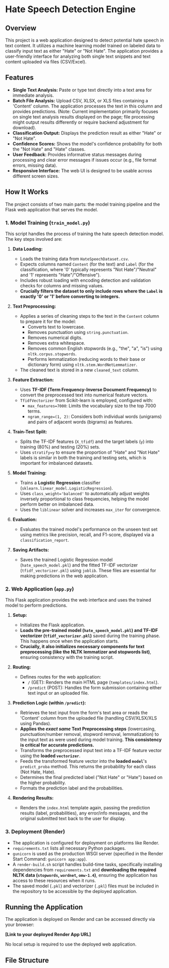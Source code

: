 # Hate Speech Detection Engine

## Overview

This project is a web application designed to detect potential hate speech in text content. It utilizes a machine learning model trained on labeled data to classify input text as either "Hate" or "Not Hate". The application provides a user-friendly interface for analyzing both single text snippets and text content uploaded via files (CSV/Excel).

## Features

*   **Single Text Analysis:** Paste or type text directly into a text area for immediate analysis.
*   **Batch File Analysis:** Upload CSV, XLSX, or XLS files containing a 'Content' column. The application processes the text in this column and provides predictions. (Note: Current implementation primarily focuses on single text analysis results displayed on the page; file processing might output results differently or require backend adjustment for download).
*   **Classification Output:** Displays the prediction result as either "Hate" or "Not Hate".
*   **Confidence Scores:** Shows the model's confidence probability for both the "Not Hate" and "Hate" classes.
*   **User Feedback:** Provides informative status messages during processing and clear error messages if issues occur (e.g., file format errors, missing data).
*   **Responsive Interface:** The web UI is designed to be usable across different screen sizes.

## How It Works

The project consists of two main parts: the model training pipeline and the Flask web application that serves the model.

### 1. Model Training (`train_model.py`)

This script handles the process of training the hate speech detection model. The key steps involved are:

1.  **Data Loading:**
    *   Loads the training data from `HateSpeechDataset.csv`.
    *   Expects columns named `Content` (for the text) and `Label` (for the classification, where '0' typically represents "Not Hate"/"Neutral" and '1' represents "Hate"/"Offensive").
    *   Includes robust loading with encoding detection and validation checks for columns and missing values.
    *   **Crucially filters the dataset to only include rows where the `Label` is exactly '0' or '1' before converting to integers.**

2.  **Text Preprocessing:**
    *   Applies a series of cleaning steps to the text in the `Content` column to prepare it for the model:
        *   Converts text to lowercase.
        *   Removes punctuation using `string.punctuation`.
        *   Removes numerical digits.
        *   Removes extra whitespace.
        *   Removes common English stopwords (e.g., "the", "a", "is") using `nltk.corpus.stopwords`.
        *   Performs lemmatization (reducing words to their base or dictionary form) using `nltk.stem.WordNetLemmatizer`.
    *   The cleaned text is stored in a new `cleaned_text` column.

3.  **Feature Extraction:**
    *   Uses **TF-IDF (Term Frequency-Inverse Document Frequency)** to convert the preprocessed text into numerical feature vectors.
    *   `TfidfVectorizer` from Scikit-learn is employed, configured with:
        *   `max_features=7000`: Limits the vocabulary size to the top 7000 terms.
        *   `ngram_range=(1, 2)`: Considers both individual words (unigrams) and pairs of adjacent words (bigrams) as features.

4.  **Train-Test Split:**
    *   Splits the TF-IDF features (`X_tfidf`) and the target labels (`y`) into training (80%) and testing (20%) sets.
    *   Uses `stratify=y` to ensure the proportion of "Hate" and "Not Hate" labels is similar in both the training and testing sets, which is important for imbalanced datasets.

5.  **Model Training:**
    *   Trains a **Logistic Regression** classifier (`sklearn.linear_model.LogisticRegression`).
    *   Uses `class_weight='balanced'` to automatically adjust weights inversely proportional to class frequencies, helping the model perform better on imbalanced data.
    *   Uses the `liblinear` solver and increases `max_iter` for convergence.

6.  **Evaluation:**
    *   Evaluates the trained model's performance on the unseen test set using metrics like precision, recall, and F1-score, displayed via a `classification_report`.

7.  **Saving Artifacts:**
    *   Saves the trained Logistic Regression model (`hate_speech_model.pkl`) and the fitted TF-IDF vectorizer (`tfidf_vectorizer.pkl`) using `joblib`. These files are essential for making predictions in the web application.

### 2. Web Application (`app.py`)

This Flask application provides the web interface and uses the trained model to perform predictions.

1.  **Setup:**
    *   Initializes the Flask application.
    *   **Loads the pre-trained model (`hate_speech_model.pkl`) and TF-IDF vectorizer (`tfidf_vectorizer.pkl`)** saved during the training phase. This happens once when the application starts.
    *   **Crucially, it also initializes necessary components for text preprocessing (like the NLTK lemmatizer and stopwords list)**, ensuring consistency with the training script.

2.  **Routing:**
    *   Defines routes for the web application:
        *   `/` (GET): Renders the main HTML page (`templates/index.html`).
        *   `/predict` (POST): Handles the form submission containing either text input or an uploaded file.

3.  **Prediction Logic (within `/predict`):**
    *   Retrieves the text input from the form's text area or reads the 'Content' column from the uploaded file (handling CSV/XLSX/XLS using Pandas).
    *   **Applies the *exact same* Text Preprocessing steps** (lowercasing, punctuation/number removal, stopword removal, lemmatization) to the input text as were used during model training. **This consistency is critical for accurate predictions.**
    *   Transforms the preprocessed input text into a TF-IDF feature vector using the **loaded `vectorizer`**.
    *   Feeds the transformed feature vector into the **loaded `model`**'s `predict_proba` method. This returns the probability for each class (Not Hate, Hate).
    *   Determines the final predicted label ("Not Hate" or "Hate") based on the higher probability.
    *   Formats the prediction label and the probabilities.

4.  **Rendering Results:**
    *   Renders the `index.html` template again, passing the prediction results (label, probabilities), any error/info messages, and the original submitted text back to the user for display.

### 3. Deployment (Render)

*   The application is configured for deployment on platforms like Render.
*   `requirements.txt` lists all necessary Python packages.
*   `gunicorn` is used as the production WSGI server (specified in the Render Start Command: `gunicorn app:app`).
*   A `render-build.sh` script handles build-time tasks, specifically installing dependencies from `requirements.txt` and **downloading the required NLTK data (`stopwords`, `wordnet`, `omw-1.4`)**, ensuring the application has access to these resources when it runs.
*   The saved model (`.pkl`) and vectorizer (`.pkl`) files must be included in the repository to be accessible by the deployed application.

## Running the Application

The application is deployed on Render and can be accessed directly via your browser:

**\[Link to your deployed Render App URL]**

No local setup is required to use the deployed web application.

## File Structure